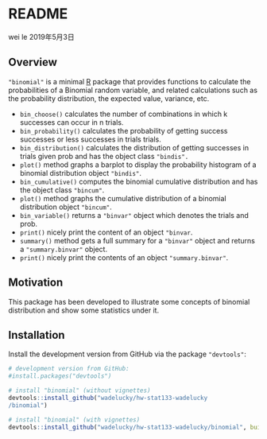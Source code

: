 README
================
wei le
2019年5月3日

<!-- README.md is generated from README.Rmd. Please edit that file -->
Overview
--------

`"binomial"` is a minimal [R](http://www.r-project.org/) package that provides functions to calculate the probabilities of a Binomial random variable, and related calculations such as the probability distribution, the expected value, variance, etc.

-   `bin_choose()` calculates the number of combinations in which k successes can occur in n trials.
-   `bin_probability()` calculates the probability of getting success successes or less successes in trials trials.
-   `bin_distribution()` calculates the distribution of getting successes in trials given prob and has the object class `"bindis".`
-   `plot()` method graphs a barplot to display the probability histogram of a binomial distribution object `"bindis"`.
-   `bin_cumulative()` computes the binomial cumulative distribution and has the object class `"bincum"`.
-   `plot()` method graphs the cumulative distribution of a binomial distribution object `"bincum"`.
-   `bin_variable()` returns a `"binvar"` object which denotes the trials and prob.
-   `print()` nicely print the content of an object `"binvar`.
-   `summary()` method gets a full summary for a `"binvar"` object and returns a `"summary.binvar"` object.
-   `print()` nicely print the contents of an object `"summary.binvar"`.

Motivation
----------

This package has been developed to illustrate some concepts of binomial distribution and show some statistics under it.

Installation
------------

Install the development version from GitHub via the package `"devtools"`:

``` r
# development version from GitHub:
#install.packages("devtools") 

# install "binomial" (without vignettes)
devtools::install_github("wadelucky/hw-stat133-wadelucky
/binomial")

# install "binomial" (with vignettes)
devtools::install_github("wadelucky/hw-stat133-wadelucky/binomial", build_vignettes = TRUE)
```

